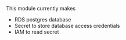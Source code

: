 This module currently makes
- RDS postgres database
- Secret to store database access credentials
- IAM to read secret
